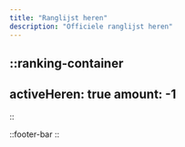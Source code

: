 ```yaml
---
title: "Ranglijst heren"
description: "Officiele ranglijst heren"
---
```


::ranking-container
---
activeHeren: true
amount: -1
---
::

::footer-bar
::

<!-- Scroll to top -->
<script>window.scrollTo(0, 2)</script>
